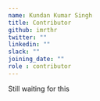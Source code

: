 ```yaml
---
name: Kundan Kumar Singh
title: Contributor
github: imrthr
twitter: ""
linkedin: ""
slack: ""
joining_date: ""
role : contributor
---
```


Still waiting for this
